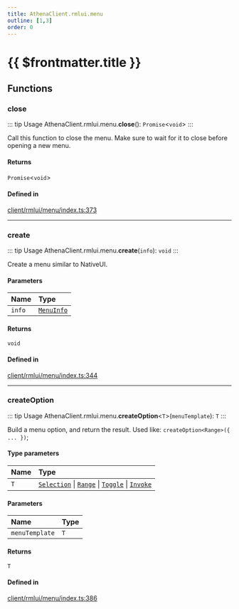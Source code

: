 ```yaml
---
title: AthenaClient.rmlui.menu
outline: [1,3]
order: 0
---
```


# {{ $frontmatter.title }}


## Functions

### close

::: tip Usage
AthenaClient.rmlui.menu.**close**(): `Promise`<`void`\>
:::

Call this function to close the menu.
Make sure to wait for it to close before opening a new menu.

#### Returns

`Promise`<`void`\>

#### Defined in

[client/rmlui/menu/index.ts:373](https://github.com/Stuyk/altv-athena/blob/27ff03a/src/core/client/rmlui/menu/index.ts#L373)

___

### create

::: tip Usage
AthenaClient.rmlui.menu.**create**(`info`): `void`
:::

Create a menu similar to NativeUI.

#### Parameters

| Name | Type |
| :------ | :------ |
| `info` | [`MenuInfo`](../interfaces/client_rmlui_menu_menuInterfaces_MenuInfo.md) |

#### Returns

`void`

#### Defined in

[client/rmlui/menu/index.ts:344](https://github.com/Stuyk/altv-athena/blob/27ff03a/src/core/client/rmlui/menu/index.ts#L344)

___

### createOption

::: tip Usage
AthenaClient.rmlui.menu.**createOption**<`T`\>(`menuTemplate`): `T`
:::

Build a menu option, and return the result.
Used like: `createOption<Range>({ ... })`;

#### Type parameters

| Name | Type |
| :------ | :------ |
| `T` | [`Selection`](../interfaces/client_rmlui_menu_menuInterfaces_Selection.md) \| [`Range`](../interfaces/client_rmlui_menu_menuInterfaces_Range.md) \| [`Toggle`](../interfaces/client_rmlui_menu_menuInterfaces_Toggle.md) \| [`Invoke`](../interfaces/client_rmlui_menu_menuInterfaces_Invoke.md) |

#### Parameters

| Name | Type |
| :------ | :------ |
| `menuTemplate` | `T` |

#### Returns

`T`

#### Defined in

[client/rmlui/menu/index.ts:386](https://github.com/Stuyk/altv-athena/blob/27ff03a/src/core/client/rmlui/menu/index.ts#L386)
